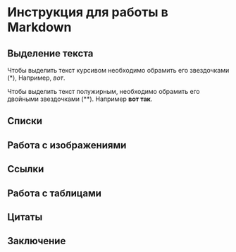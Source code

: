 # Инструкция для работы в Markdown

## Выделение текста

Чтобы выделить текст курсивом необходимо обрамить его звездочками (*), Например, *вот*.

Чтобы выделить текст полужирным, необходимо обрамить его двойными звездочками (**). Например **вот так**.

## Списки

## Работа с изображениями

## Ссылки

## Работа с таблицами

## Цитаты 

## Заключение

